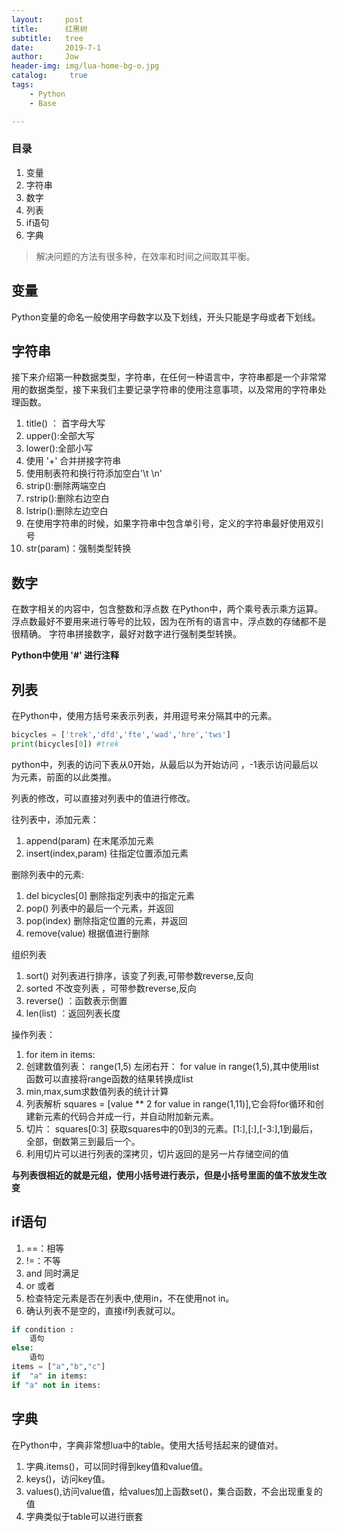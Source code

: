 ```yaml
---
layout:     post
title:      红黑树
subtitle:   tree
date:       2019-7-1
author:     Jow
header-img: img/lua-home-bg-o.jpg
catalog: 	 true 
tags:
    - Python
    - Base

---
```


### 目录
1. 变量
2. 字符串
3. 数字
4. 列表
5. if语句
6. 字典



> 解决问题的方法有很多种，在效率和时间之间取其平衡。

## 变量
Python变量的命名一般使用字母数字以及下划线，开头只能是字母或者下划线。



## 字符串
接下来介绍第一种数据类型，字符串，在任何一种语言中，字符串都是一个非常常用的数据类型，接下来我们主要记录字符串的使用注意事项，以及常用的字符串处理函数。
1. title() ： 首字母大写
2. upper():全部大写
3. lower():全部小写
4. 使用 '+' 合并拼接字符串
5. 使用制表符和换行符添加空白'\t   \n'
6. strip():删除两端空白
7. rstrip():删除右边空白
8. lstrip():删除左边空白
9. 在使用字符串的时候，如果字符串中包含单引号，定义的字符串最好使用双引号
10. str(param)：强制类型转换

## 数字
在数字相关的内容中，包含整数和浮点数
在Python中，两个乘号表示乘方运算。
浮点数最好不要用来进行等号的比较，因为在所有的语言中，浮点数的存储都不是很精确。
字符串拼接数字，最好对数字进行强制类型转换。


**Python中使用 '#' 进行注释**

## 列表
在Python中，使用方括号来表示列表，并用逗号来分隔其中的元素。
```python
bicycles = ['trek','dfd','fte','wad','hre','tws']
print(bicycles[0]) #trek
```
python中，列表的访问下表从0开始，从最后以为开始访问 ，-1表示访问最后以为元素，前面的以此类推。

列表的修改，可以直接对列表中的值进行修改。

往列表中，添加元素：
1. append(param)  在末尾添加元素
2. insert(index,param)  往指定位置添加元素


删除列表中的元素:
1. del bicycles[0] 删除指定列表中的指定元素
2. pop()  列表中的最后一个元素，并返回
3. pop(index) 删除指定位置的元素，并返回
4. remove(value)  根据值进行删除

组织列表
1. sort() 对列表进行排序，该变了列表,可带参数reverse,反向
2. sorted 不改变列表 ，可带参数reverse,反向
3. reverse() ：函数表示倒置
4. len(list) ：返回列表长度 

操作列表：
1. for item in items:
2. 创建数值列表： range(1,5) 左闭右开： for value in range(1,5),其中使用list函数可以直接将range函数的结果转换成list
3. min,max,sum求数值列表的统计计算
4. 列表解析 squares = [value ** 2 for value in range(1,11)],它会将for循环和创建新元素的代码合并成一行，并自动附加新元素。
5. 切片： squares[0:3] 获取squares中的0到3的元素。[1:],[:],[-3:],1到最后，全部，倒数第三到最后一个。
6. 利用切片可以进行列表的深拷贝，切片返回的是另一片存储空间的值

**与列表很相近的就是元组，使用小括号进行表示，但是小括号里面的值不放发生改变**

## if语句
1. ==：相等
2. !=：不等
3. and 同时满足
4. or 或者
5. 检查特定元素是否在列表中,使用in，不在使用not in。
6. 确认列表不是空的，直接if列表就可以。
```python
if condition :
	语句
else:
	语句
items = ["a","b","c"]
if	"a" in items:
if "a" not in items:

```

## 字典
在Python中，字典非常想lua中的table。使用大括号括起来的键值对。
1. 字典.items()，可以同时得到key值和value值。
2. keys()，访问key值。
3. values(),访问value值，给values加上函数set()，集合函数，不会出现重复的值
4. 字典类似于table可以进行嵌套

